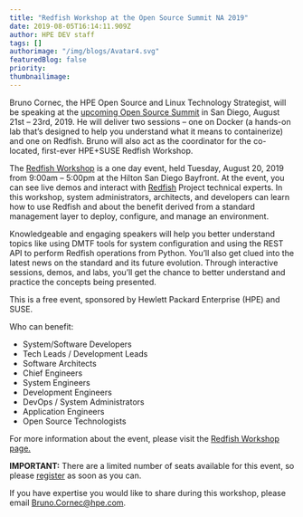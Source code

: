 ```yaml
---
title: "Redfish Workshop at the Open Source Summit NA 2019"
date: 2019-08-05T16:14:11.909Z
author: HPE DEV staff 
tags: []
authorimage: "/img/blogs/Avatar4.svg"
featuredBlog: false
priority:
thumbnailimage:
---
```

Bruno Cornec, the HPE Open Source and Linux Technology Strategist, will be speaking at the [upcoming Open Source Summit](https://events.linuxfoundation.org/events/open-source-summit-north-america-2019/)  in San Diego, August 21st – 23rd, 2019. He will deliver two sessions – one on Docker (a hands-on lab that’s designed to help you understand what it means to containerize) and one on Redfish. Bruno will also act as the coordinator for the co-located, first-ever HPE+SUSE Redfish Workshop. 

The [Redfish Workshop](http://trac.project-builder.org/wiki/RedfishWSNA2019) is a one day event, held Tuesday, August 20, 2019 from 9:00am – 5:00pm at the Hilton San Diego Bayfront. At the event, you can see live demos and interact with [Redfish](https://en.wikipedia.org/wiki/Redfish_(specification)) Project technical experts. In this workshop, system administrators, architects, and developers can learn how to use Redfish and about the benefit derived from a standard management layer to deploy, configure, and manage an environment.

Knowledgeable and engaging speakers will help you better understand topics like using DMTF tools for system configuration and using the REST API to perform Redfish operations from Python. You’ll also get clued into the latest news on the standard and its future evolution. Through interactive sessions, demos, and labs, you’ll get the chance to better understand and practice the concepts being presented.

This is a free event, sponsored by Hewlett Packard Enterprise (HPE) and SUSE.

Who can benefit:
* System/Software Developers
* Tech Leads / Development Leads
* Software Architects
* Chief Engineers
* System Engineers
* Development Engineers
* DevOps / System Administrators
* Application Engineers
* Open Source Technologists

For more information about the event, please visit the [Redfish Workshop page.](http://trac.project-builder.org/wiki/RedfishWSNA2019)

__IMPORTANT:__ There are a limited number of seats available for this event, so please [register](https://framaforms.org/redfish-workshop-oss-na-2019-registration-form-1564098902) as soon as you can.

If you have expertise you would like to share during this workshop, please email <Bruno.Cornec@hpe.com>.
